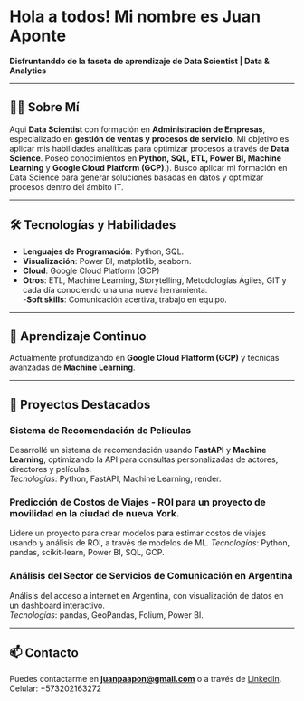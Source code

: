 # Hola a todos! Mi nombre es Juan Aponte 
**Disfruntanddo de la faseta de aprendizaje de Data Scientist | Data & Analytics**


---

## 👨‍💻 Sobre Mí  
Aqui **Data Scientist** con formación en **Administración de Empresas**, especializado en **gestión de ventas y procesos de servicio**. Mi objetivo es aplicar mis habilidades analíticas para optimizar procesos a través de **Data Science**. Poseo conocimientos en **Python, SQL, ETL, Power BI, Machine Learning** y **Google Cloud Platform (GCP)**.). Busco aplicar mi formación en Data Science para generar soluciones basadas en datos y optimizar procesos dentro del ámbito IT.

---

## 🛠️ Tecnologías y Habilidades  
- **Lenguajes de Programación**: Python, SQL. 
- **Visualización**: Power BI, matplotlib, seaborn. 
- **Cloud**: Google Cloud Platform (GCP)  
- **Otros**: ETL, Machine Learning, Storytelling, Metodologías Ágiles, GIT y cada día conociendo una una nueva herramienta.  
-**Soft skills**: Comunicación acertiva, trabajo en equipo. 
---

## 🌱 Aprendizaje Continuo  
Actualmente profundizando en **Google Cloud Platform (GCP)** y técnicas avanzadas de **Machine Learning**.

---
## 🚀 Proyectos Destacados  

### Sistema de Recomendación de Películas  
Desarrollé un sistema de recomendación usando **FastAPI** y **Machine Learning**, optimizando la API para consultas personalizadas de actores, directores y películas.  
*Tecnologías*: Python, FastAPI, Machine Learning, render. 

### Predicción de Costos de Viajes - ROI para un proyecto de movilidad en la ciudad de nueva York. 
Lidere un proyecto para crear modelos para estimar costos de viajes usando  y análisis de ROI, a través de modelos de ML. 
*Tecnologías*: Python, pandas, scikit-learn, Power BI, SQL, GCP.

### Análisis del Sector de Servicios de Comunicación en Argentina  
Análisis del acceso a internet en Argentina, con visualización de datos en un dashboard interactivo.  
*Tecnologías*: pandas, GeoPandas, Folium, Power BI.

---

## 📫 Contacto  
Puedes contactarme en **[juanpaapon@gmail.com](mailto:juanpaapon@gmail.com)** o a través de [LinkedIn](https://www.linkedin.com/in/juan-pablo-aponte-murcia-36603627a/).
Celular: +573202163272
